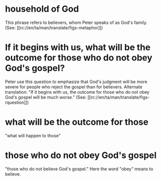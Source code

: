 # household of God

This phrase refers to believers, whom Peter speaks of as God's family. (See: [[rc://en/ta/man/translate/figs-metaphor]])

# If it begins with us, what will be the outcome for those who do not obey God's gospel?

Peter use this question to emphasize that God's judgment will be more severe for people who reject the gospel than for believers. Alternate translation: "If it begins with us, the outcome for those who do not obey God's gospel will be much worse." (See: [[rc://en/ta/man/translate/figs-rquestion]])

# what will be the outcome for those

"what will happen to those"

# those who do not obey God's gospel

"those who do not believe God's gospel." Here the word "obey" means to believe.

